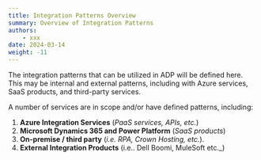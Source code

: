 ```yaml
---
title: Integration Patterns Overview
summary: Overview of Integration Patterns
authors:
    - xxx
date: 2024-03-14
weight: -11
---
```


The integration patterns that can be utilized in ADP will be defined here. This may be internal and external patterns, including with Azure services, SaaS products, and third-party services.

A number of services are in scope and/or have defined patterns, including:

1. **Azure Integration Services** (_PaaS services, APIs, etc._)
2. **Microsoft Dynamics 365 and Power Platform** (_SaaS products_)
3. **On-premise / third party** (_i.e. RPA, Crown Hosting, etc._).
4. **External Integration Products** (i.e.. Dell Boomi, MuleSoft etc._)